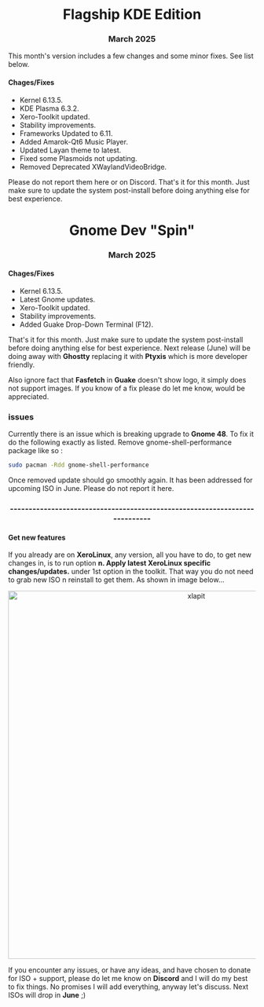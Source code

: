 <h1 align="center">Flagship KDE Edition</h1>

<h3 align="center">March 2025</h3>

This month's version includes a few changes and some minor fixes. See list below.

#### Chages/Fixes

- Kernel 6.13.5.
- KDE Plasma 6.3.2.
- Xero-Toolkit updated.
- Stability improvements.
- Frameworks Updated to 6.11.
- Added Amarok-Qt6 Music Player.
- Updated Layan theme to latest.
- Fixed some Plasmoids not updating.
- Removed Deprecated XWaylandVideoBridge.

Please do not report them here or on Discord. That's it for this month. Just make sure to update the system post-install before doing anything else for best experience.

<h1 align="center">Gnome Dev "Spin"</h1>

<h3 align="center">March 2025</h3>

#### Chages/Fixes

- Kernel 6.13.5.
- Latest Gnome updates.
- Xero-Toolkit updated.
- Stability improvements.
- Added Guake Drop-Down Terminal (F12).

That's it for this month. Just make sure to update the system post-install before doing anything else for best experience. Next release (June) will be doing away with **Ghostty** replacing it with **Ptyxis** which is more developer friendly.

Also ignore fact that **Fasfetch** in **Guake** doesn't show logo, it simply does not support images. If you know of a fix please do let me know, would be appreciated. 

### issues

Currently there is an issue which is breaking upgrade to **Gnome 48**. To fix it do the following exactly as listed. Remove gnome-shell-performance package like so :

```Bash
sudo pacman -Rdd gnome-shell-performance
```
Once removed update should go smoothly again. It has been addressed for upcoming ISO in June. Please do not report it here.

<h3 align="center">---------------------------------------------------------------------------</h3>

#### Get new features

If you already are on **XeroLinux**, any version, all you have to do, to get new changes in, is to run option **n. Apply latest XeroLinux specific changes/updates.** under 1st option in the toolkit. That way you do not need to grab new ISO n reinstall to get them. As shown in image below...

<p align="center">
    <img width="750" src="https://i.imgur.com/Ok6Re2z.png" alt="xlapit">
</p>

If you encounter any issues, or have any ideas, and have chosen to donate for ISO + support, please do let me know on **Discord** and I will do my best to fix things. No promises I will add everything, anyway let's discuss. Next ISOs will drop in **June** ;)
